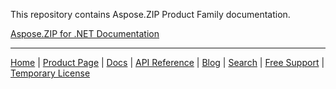 This repository contains Aspose.ZIP Product Family documentation.

[Aspose.ZIP for .NET Documentation](net)


------------
[Home](https://www.aspose.com/) | [Product Page](https://products.aspose.com/zip/) | [Docs](https://docs.aspose.com/zip/) | [API Reference](https://apireference.aspose.com/zip) | [Blog](https://blog.aspose.com/category/zip/) | [Search](https://search.aspose.com/) | [Free Support](https://forum.aspose.com/c/zip/37) | [Temporary License](https://purchase.aspose.com/temporary-license)
